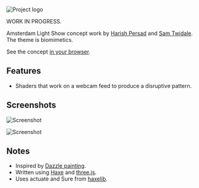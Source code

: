 ![Project logo](screenshots/amsterdam_light_show?raw=true "Amsterdam Light Show Logo")

WORK IN PROGRESS.

Amsterdam Light Show concept work by [Harish Persad](http://harishpersad.tumblr.com/) and [Sam Twidale](http://samcodes.co.uk/code/). The theme is biomimetics.

See the concept [in your browser](https://tw1ddle.github.io/Amsterdam-Light-Show-2016/).

## Features ##
* Shaders that work on a webcam feed to produce a disruptive pattern.

## Screenshots ##

![Screenshot](screenshots/concept1.png?raw=true "Amsterdam Light Show Concept Screenshot 1")

![Screenshot](screenshots/concept2.png?raw=true "Amsterdam Light Show Concept Screenshot Screenshot 2")

## Notes ##
* Inspired by [Dazzle painting](https://en.wikipedia.org/wiki/Dazzle_camouflage).
* Written using [Haxe](http://haxe.org/) and [three.js](http://threejs.org/).
* Uses actuate and Sure from [haxelib](http://lib.haxe.org/).
